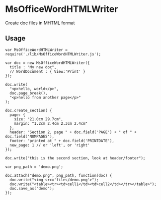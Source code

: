 # MsOfficeWordHTMLWriter
  
  Create doc files in MHTML format

## Usage

    var MsOfficeWordHTMLWriter = require('./lib/MsOfficeWordHTMLWriter.js');

    var doc = new MsOfficeWordHTMLWriter({
      title : "My new doc",
      // WordDocument : { View:'Print' }
    });

    doc.write(
      "<p>hello, world</p>", 
      doc.page_break(),
      "<p>hello from another page</p>"
    );

    doc.create_section( {
      page: {
        size: "21.0cm 29.7cm",
        margin: "1.2cm 2.4cm 2.3cm 2.4cm"
      },
      header: "Section 2, page " + doc.field('PAGE') + " of " + doc.field('NUMPAGES'), 
      footer: "printed at " + doc.field('PRINTDATE'),
      new_page: 1 // or 'left', or 'right'
    });

    doc.write("this is the second section, look at header/footer");

    var png_path = 'demo.png';

    doc.attach("demo.png", png_path, function(doc) {
      doc.write("<img src='files/demo.png'>");
      doc.write("<table><tr><td>cell1</td><td>cell2</td></tr></table>");
      doc.save_as("demo");
    });
